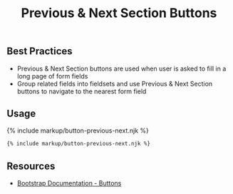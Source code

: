 ﻿---
title: Previous & Next Section Buttons
summary: Previous & Next Section buttons allow users to navigate related form fields.
tags: components, buttons
layout: guide
eleventyNavigation:
  key: Previous & Next Section Buttons
  parent: Components
  order: 100
  excerpt: Previous & Next Section buttons allow users to navigate related form fields.
  img: /img/illustrations/illus-button-prev-next-sections.svg
---

## Best Practices
- Previous & Next Section buttons are used when user is asked to fill in a long page of form fields
- Group related fields into fieldsets and use Previous & Next Section buttons to navigate to the nearest form field 

## Usage

{% include markup/button-previous-next.njk %}

``` html
{% include markup/button-previous-next.njk %}
```

## Resources

* <a href="https://getbootstrap.com/docs/4.5/components/buttons/" target="_blank">Bootstrap Documentation - Buttons</a>
